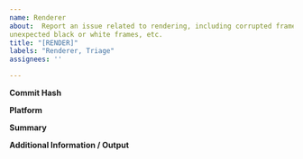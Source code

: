 ```yaml
---
name: Renderer
about:  Report an issue related to rendering, including corrupted frames, incorrect render results,
unexpected black or white frames, etc.
title: "[RENDER]"
labels: "Renderer, Triage"
assignees: ''

---
```

**Commit Hash**

**Platform**

**Summary**

**Additional Information / Output**
